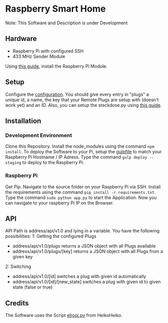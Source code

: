 # Raspberry Smart Home
Note: This Software and Description is under Development
## Hardware
* Raspberry Pi with configured SSH
* 433 MHz Sender Module

Using [this guide](https://chriskrz.selfhost.bz/index.php/433mhz-schalt-steckdosen-fernsteuern/), install the Raspberry Pi Module.

## Setup

Configure the [configuration](./source/conf.json). You should give every entry in "plugs" a unique id, a name, the key that your Remote Plugs are setup with (doesn't work yet) and an ID. Also, you can setup the steckdose.py using [this guide](https://chriskrz.selfhost.bz/index.php/433mhz-schalt-steckdosen-fernsteuern/).

## Installation

### Development Environment
Clone this Repository. Install the node_modules using the command ```npm install```. To deploy the Software to your Pi, setup the [gulpfile](./source/gulpfile.js) to match your Raspberry Pi Hostname / IP Adress. Type the command ```gulp deploy --staging``` to deploy to the Raspberry Pi.

### Raspberry Pi
Get Pip. Navigate to the source folder on your Raspberry Pi via SSH. Install the requirements using the command ```pip install -r requirements.txt```. Type the command ```sudo python app.py``` to start the Application. Now you can navigate to your raspberry Pi IP on the Browser.

## API
API Path is address/api/v1.0 and lying in a variable. You have the following possibilities:
1: Getting the configured Plugs
* address/api/v1.0/plugs returns a JSON object with all Plugs available
* address/api/v1.0/plugs/[key] returns a JSON object with all Plugs from a given key

2: Switching

* address/api/v1.0/[id] switches a plug with given id automatically
* address/api/v1.0/[id]/[new_state] switches a plug with given id to given state (false or true)

## Credits
The Software uses the Script [elropi.py](http://pastebin.com/aRipYrZ6) from HeikoHeiko.

